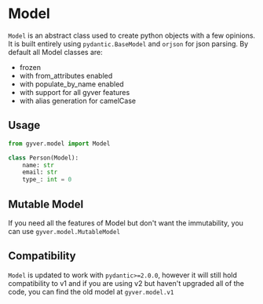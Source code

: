 # Model

`Model` is an abstract class used to create python objects with a few opinions.
It is built entirely using `pydantic.BaseModel` and `orjson` for json parsing.
By default all Model classes are:

* frozen
* with from_attributes enabled
* with populate_by_name enabled
* with support for all gyver features
* with alias generation for camelCase

## Usage

```python
from gyver.model import Model

class Person(Model):
    name: str
    email: str
    type_: int = 0
```

## Mutable Model

If you need all the features of Model but don't want the immutability,
you can use `gyver.model.MutableModel`

## Compatibility

`Model` is updated to work with `pydantic>=2.0.0`, 
however it will still hold compatibility to v1 
and if you are using v2 but haven't upgraded all of the code,
you can find the old model at `gyver.model.v1`

